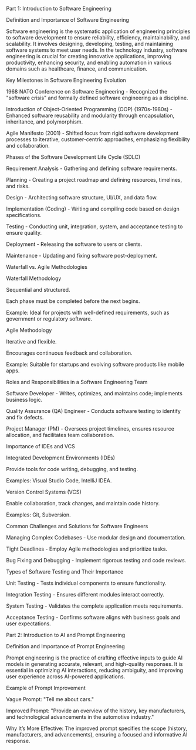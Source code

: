 Part 1: Introduction to Software Engineering

Definition and Importance of Software Engineering

Software engineering is the systematic application of engineering principles to software development to ensure reliability, efficiency, maintainability, and scalability. It involves designing, developing, testing, and maintaining software systems to meet user needs. In the technology industry, software engineering is crucial for creating innovative applications, improving productivity, enhancing security, and enabling automation in various domains such as healthcare, finance, and communication.

Key Milestones in Software Engineering Evolution

1968 NATO Conference on Software Engineering - Recognized the "software crisis" and formally defined software engineering as a discipline.

Introduction of Object-Oriented Programming (OOP) (1970s-1980s) - Enhanced software reusability and modularity through encapsulation, inheritance, and polymorphism.

Agile Manifesto (2001) - Shifted focus from rigid software development processes to iterative, customer-centric approaches, emphasizing flexibility and collaboration.

Phases of the Software Development Life Cycle (SDLC)

Requirement Analysis - Gathering and defining software requirements.

Planning - Creating a project roadmap and defining resources, timelines, and risks.

Design - Architecting software structure, UI/UX, and data flow.

Implementation (Coding) - Writing and compiling code based on design specifications.

Testing - Conducting unit, integration, system, and acceptance testing to ensure quality.

Deployment - Releasing the software to users or clients.

Maintenance - Updating and fixing software post-deployment.

Waterfall vs. Agile Methodologies

Waterfall Methodology

Sequential and structured.

Each phase must be completed before the next begins.

Example: Ideal for projects with well-defined requirements, such as government or regulatory software.

Agile Methodology

Iterative and flexible.

Encourages continuous feedback and collaboration.

Example: Suitable for startups and evolving software products like mobile apps.

Roles and Responsibilities in a Software Engineering Team

Software Developer - Writes, optimizes, and maintains code; implements business logic.

Quality Assurance (QA) Engineer - Conducts software testing to identify and fix defects.

Project Manager (PM) - Oversees project timelines, ensures resource allocation, and facilitates team collaboration.

Importance of IDEs and VCS

Integrated Development Environments (IDEs)

Provide tools for code writing, debugging, and testing.

Examples: Visual Studio Code, IntelliJ IDEA.

Version Control Systems (VCS)

Enable collaboration, track changes, and maintain code history.

Examples: Git, Subversion.

Common Challenges and Solutions for Software Engineers

Managing Complex Codebases - Use modular design and documentation.

Tight Deadlines - Employ Agile methodologies and prioritize tasks.

Bug Fixing and Debugging - Implement rigorous testing and code reviews.

Types of Software Testing and Their Importance

Unit Testing - Tests individual components to ensure functionality.

Integration Testing - Ensures different modules interact correctly.

System Testing - Validates the complete application meets requirements.

Acceptance Testing - Confirms software aligns with business goals and user expectations.

Part 2: Introduction to AI and Prompt Engineering

Definition and Importance of Prompt Engineering

Prompt engineering is the practice of crafting effective inputs to guide AI models in generating accurate, relevant, and high-quality responses. It is essential in optimizing AI interactions, reducing ambiguity, and improving user experience across AI-powered applications.

Example of Prompt Improvement

Vague Prompt: "Tell me about cars."

Improved Prompt: "Provide an overview of the history, key manufacturers, and technological advancements in the automotive industry."

Why It’s More Effective: The improved prompt specifies the scope (history, manufacturers, and advancements), ensuring a focused and informative AI response.